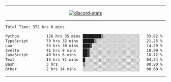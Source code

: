 <a href="https://www.github.com/ripavoid" target="_blank" rel="noreferrer">

-------

<div align='center'>
    <a href='https://discordapp.com/users/825178146797518881'>
        <img align='center' alt='discord-stats' src='https://api.discord-status.me/825178146797518881?nitro&boost=4&gradient=%231e0b1a%2C%23000000%2C%23000000%2C%23160316'></img>
    </a>
</div>

-------

<!--START_SECTION:waka-->

```txt
Total Time: 372 hrs 6 mins

Python            126 hrs 35 mins ████████▒░░░░░░░░░░░░░░░░   33.82 %
TypeScript        79 hrs 32 mins  █████▒░░░░░░░░░░░░░░░░░░░   21.25 %
Lua               53 hrs 30 mins  ███▓░░░░░░░░░░░░░░░░░░░░░   14.29 %
Svelte            41 hrs 8 mins   ██▓░░░░░░░░░░░░░░░░░░░░░░   10.99 %
JavaScript        40 hrs 6 mins   ██▓░░░░░░░░░░░░░░░░░░░░░░   10.72 %
Text              15 hrs 51 mins  █░░░░░░░░░░░░░░░░░░░░░░░░   04.24 %
Bash              3 hrs           ▒░░░░░░░░░░░░░░░░░░░░░░░░   00.80 %
Other             2 hrs 14 mins   ░░░░░░░░░░░░░░░░░░░░░░░░░   00.60 %
```

<!--END_SECTION:waka-->

-------
